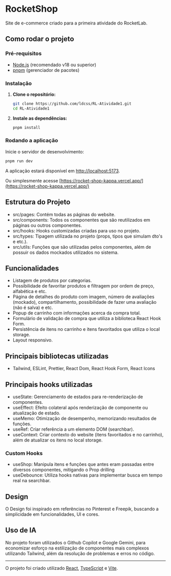 # RocketShop

Site de e-commerce criado para a primeira atividade do RocketLab.

## Como rodar o projeto

### Pré-requisitos

- [Node.js](https://nodejs.org/) (recomendado v18 ou superior)
- [pnpm](https://pnpm.io/) (gerenciador de pacotes)

### Instalação

1. **Clone o repositório:**

   ```bash
   git clone https://github.com/ldcss/RL-Atividade1.git
   cd RL-Atividade1
   ```

2. **Instale as dependências:**

   ```bash
   pnpm install
   ```

### Rodando a aplicação

Inicie o servidor de desenvolvimento:

```bash
pnpm run dev
```

A aplicação estará disponível em [http://localhost:5173](http://localhost:5173).

Ou simplesmente acesse [https://rocket-shop-kappa.vercel.app/](https://rocket-shop-kappa.vercel.app/)

## Estrutura do Projeto

- src/pages: Contém todas as páginas do website.
- src/components: Todos os componentes que são reutilizados em páginas ou outros componentes.
- src/hooks: Hooks customizadas criadas para uso no projeto.
- src/types: Tipagem utilizada no projeto (props, tipos que simulam dto's e etc.).
- src/utils: Funções que são utilizadas pelos componentes, além de possuir os dados mockados utilizados no sistema.

## Funcionalidades

- Listagem de produtos por categorias.
- Possibilidade de favoritar produtos e filtragem por ordem de preço, alfabética e etc.
- Página de detalhes do produto com imagem, número de avaliações (mockado), compartilhamento, possibilidade de fazer uma avaliação (não é salva) e etc.
- Popup de carrinho com informações acerca da compra total.
- Formulário de validação de compra que utiliza a biblioteca React Hook Form.
- Persistência de itens no carrinho e itens favoritados que utiliza o local storage.
- Layout responsivo.

## Principais bibliotecas utilizadas

- Tailwind, ESLint, Prettier, React Dom, React Hook Form, React Icons

## Principais hooks utilizadas

- useState: Gerenciamento de estados para re-renderização de componentes.
- useEffect: Efeito colateral após renderização de componente ou atualização de estado.
- useMemo: Otimização de desempenho, memorizando resultados de funções.
- useRef: Criar referência a um elemento DOM (searchbar).
- useContext: Criar contexto do website (itens favoritados e no carrinho), além de atualizar os itens no local storage.

### Custom Hooks

- useShop: Manipula itens e funções que antes eram passadas entre diversos componentes, mitigando o Prop drilling
- useDebounce: Utiliza hooks nativas para implementar busca em tempo real na searchbar.

## Design

O Design foi inspirado em referências no Pinterest e Freepik, buscando a simplicidade em funcionalidades, UI e cores.

## Uso de IA

No projeto foram utilizados o Github Copilot e Google Gemini, para economizar esforço na estilização de componentes mais complexos utilizando Tailwind, além da resolução de problemas e erros no código.

---

O projeto foi criado utilizado [React](https://react.dev/), [TypeScript](https://www.typescriptlang.org/) e [Vite](https://vitejs.dev/).
